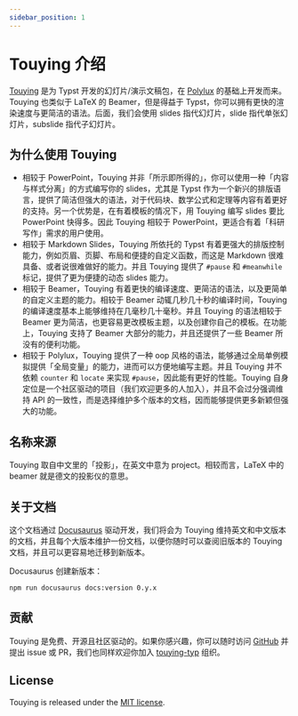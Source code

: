 ```yaml
---
sidebar_position: 1
---
```


# Touying 介绍

[Touying](https://github.com/touying-typ/touying) 是为 Typst 开发的幻灯片/演示文稿包，在 [Polylux](https://github.com/andreasKroepelin/polylux) 的基础上开发而来。Touying 也类似于 LaTeX 的 Beamer，但是得益于 Typst，你可以拥有更快的渲染速度与更简洁的语法。后面，我们会使用 slides 指代幻灯片，slide 指代单张幻灯片，subslide 指代子幻灯片。

## 为什么使用 Touying

- 相较于 PowerPoint，Touying 并非「所示即所得的」，你可以使用一种「内容与样式分离」的方式编写你的 slides，尤其是 Typst 作为一个新兴的排版语言，提供了简洁但强大的语法，对于代码块、数学公式和定理等内容有着更好的支持。另一个优势是，在有着模板的情况下，用 Touying 编写 slides 要比 PowerPoint 快得多。因此 Touying 相较于 PowerPoint，更适合有着「科研写作」需求的用户使用。
- 相较于 Markdown Slides，Touying 所依托的 Typst 有着更强大的排版控制能力，例如页眉、页脚、布局和便捷的自定义函数，而这是 Markdown 很难具备、或者说很难做好的能力。并且 Touying 提供了 `#pause` 和 `#meanwhile` 标记，提供了更为便捷的动态 slides 能力。
- 相较于 Beamer，Touying 有着更快的编译速度、更简洁的语法，以及更简单的自定义主题的能力。相较于 Beamer 动辄几秒几十秒的编译时间，Touying 的编译速度基本上能够维持在几毫秒几十毫秒。并且 Touying 的语法相较于 Beamer 更为简洁，也更容易更改模板主题，以及创建你自己的模板。在功能上，Touying 支持了 Beamer 大部分的能力，并且还提供了一些 Beamer 所没有的便利功能。
- 相较于 Polylux，Touying 提供了一种 oop 风格的语法，能够通过全局单例模拟提供「全局变量」的能力，进而可以方便地编写主题。并且 Touying 并不依赖 `counter` 和 `locate` 来实现 `#pause`，因此能有更好的性能。Touying 自身定位是一个社区驱动的项目（我们欢迎更多的人加入），并且不会过分强调维持 API 的一致性，而是选择维护多个版本的文档，因而能够提供更多新颖但强大的功能。

## 名称来源

Touying 取自中文里的「投影」，在英文中意为 project。相较而言，LaTeX 中的 beamer 就是德文的投影仪的意思。

## 关于文档

这个文档通过 [Docusaurus](https://docusaurus.io/) 驱动开发，我们将会为 Touying 维持英文和中文版本的文档，并且每个大版本维护一份文档，以便你随时可以查阅旧版本的 Touying 文档，并且可以更容易地迁移到新版本。

Docusaurus 创建新版本：

```sh
npm run docusaurus docs:version 0.y.x
```

## 贡献

Touying 是免费、开源且社区驱动的。如果你感兴趣，你可以随时访问 [GitHub](https://github.com/touying-typ/touying) 并提出 issue 或 PR，我们也同样欢迎你加入 [touying-typ](https://github.com/touying-typ) 组织。

## License

Touying is released under the [MIT license](https://github.com/touying-typ/touying/blob/main/LICENSE).